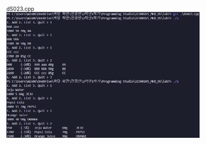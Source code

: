 dS023.cpp <br>
<img src = "https://github.com/min06150315/22300265_MKB_DS/blob/main/lab7/result/ds023.png">
